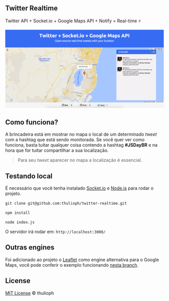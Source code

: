 ## Twitter Realtime

Twitter API + Socket.io + Google Maps API + Notify = Real-time :zap:

![exemplo](example.png "Exemplo da Aplicação rodando")

## Como funciona?

A brincadeira está em mostrar no mapa o local de um determinado _tweet_ com a hashtag que está sendo monitorada. Se você quer ver como funciona, basta tuitar qualquer coisa contendo a hashtag **#JSDayBR** e na hora que for tuitar compartilhar a sua localização.

> Para seu _tweet_ aparecer no mapa a localização é essencial. 

## Testando local

É necessário que você tenha instalado [Socket.io](http://socket.io/) e [Node.js](https://nodejs.org/en/) para rodar o projeto.

```
git clone git@github.com:thulioph/twitter-realtime.git
```

```
npm install
```

```
node index.js
```

O servidor irá rodar em: `http://localhost:3000/`

## Outras engines

Foi adicionado ao projeto o [Leaflet](http://leafletjs.com/) como engine alternativa para o Google Maps, você pode conferir o exemplo funcionando [nesta branch](https://github.com/thulioph/twitter-realtime/tree/leaflet-js).

## License

[MIT License](http://thulioph.mit-license.org/) © thulioph